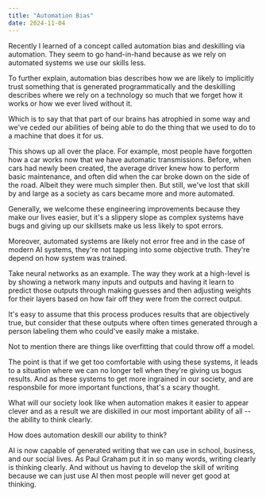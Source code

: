 ```yaml
---
title: "Automation Bias"
date: 2024-11-04
---
```


Recently I learned of a concept called automation bias and deskilling via automation. They seem to go hand-in-hand because as we rely on automated systems we use our skills less.

To further explain, automation bias describes how we are likely to implicitly trust something that is generated programmatically and the deskilling describes where we rely on a technology so much that we forget how it works or how we ever lived without it.

Which is to say that that part of our brains has atrophied in some way and we've ceded our abilities of being able to do the thing that we used to do to a machine that does it for us.

This shows up all over the place. For example, most people have forgotten how a car works now that we have automatic transmissions. Before, when cars had newly been created, the average driver knew how to perform basic maintenance, and often did when the car broke down on the side of the road. Albeit they were much simpler then. But still, we've lost that skill by and large as a society as cars became more and more automated.

Generally, we welcome these engineering improvements because they make our lives easier, but it's a slippery slope as complex systems have bugs and giving up our skillsets make us less likely to spot errors.

Moreover, automated systems are likely not error free and in the case of modern AI systems, they're not tapping into some objective truth. They're depend on how system was trained.

Take neural networks as an example. The way they work at a high-level is by showing a network many inputs and outputs and having it learn to predict those outputs through making guesses and then adjusting weights for their layers based on how fair off they were from the correct output.

It's easy to assume that this process produces results that are objectively true, but consider that these outputs where often times generated through a person labeling them who could've easily make a mistake.

Not to mention there are things like overfitting that could throw off a model.

The point is that if we get too comfortable with using these systems, it leads to a situation where we can no longer tell when they're giving us bogus results. And as these systems to get more ingrained in our society, and are responsbile for more important functions, that's a scary thought.

What will our society look like when automation makes it easier to appear clever and as a result we are diskilled in our most important ability of all -- the ability to think clearly.

How does automation deskill our ability to think?

AI is now capable of generated writing that we can use in school, business, and our social lives. As Paul Graham put it in so many words, writing clearly is thinking clearly. And without us having to develop the skill of writing because we can just use AI then most people will never get good at thinking.
